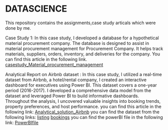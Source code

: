 # DATASCIENCE
This repository contains the assignments,case study articals  which were done by me.


Case Study 1: In this case study, I developed a database for a hypothetical material procurement company. 
               The database is designed to assist in material procurement management for Procurement Company.
               It helps track materials, suppliers, orders, inventory, and deliveries for the company.
               You can find this article in the following link.
               [casestudy_Material_procurement_management](https://github.com/OHMALURI/DATASCIENCE/blob/main/Ohm_article_Material%20procurementManegement_000942201.pdf)


Analytical Report on Airbnb dataset : In this case study, I utilized a real-time dataset from Airbnb, a hotel/rental company,
                                      I created an interactive dashboard for executives using Power BI. 
                                      This dataset covers a one-year period (2016-2017).
                                      I developed a comprehensive data model from the dataset and leveraged Power BI to build informative dashboards. 
                                      Throughout the analysis, I uncovered valuable insights into booking trends, property preferences, and host performance.
                                      you can find this article in the following link: [Analytical_solution_Airbnb](https://github.com/OHMALURI/DATASCIENCE/blob/main/article_AnalyticalSolution_Airbnb_000942201.pdf)
                                      you can find the dataset from the following links: [listing](https://github.com/OHMALURI/DATASCIENCE/blob/main/final%20_listing.csv)
                                                                                        [bookings](https://github.com/OHMALURI/DATASCIENCE/blob/main/final_calender_b.csv)
                                      you can find the powerBI file in the following link: [PowerBIfile](https://github.com/OHMALURI/DATASCIENCE/blob/main/AnalyticalDashboard_airbnb_powerBI.pbix)
                                      
